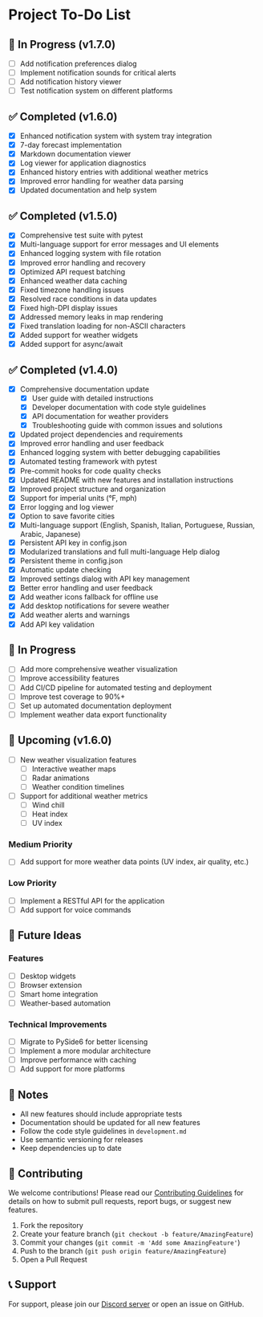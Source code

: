 # Project To-Do List

## 🚧 In Progress (v1.7.0)

- [ ] Add notification preferences dialog
- [ ] Implement notification sounds for critical alerts
- [ ] Add notification history viewer
- [ ] Test notification system on different platforms

## ✅ Completed (v1.6.0)

- [x] Enhanced notification system with system tray integration
- [x] 7-day forecast implementation
- [x] Markdown documentation viewer
- [x] Log viewer for application diagnostics
- [x] Enhanced history entries with additional weather metrics
- [x] Improved error handling for weather data parsing
- [x] Updated documentation and help system

## ✅ Completed (v1.5.0)

- [x] Comprehensive test suite with pytest
- [x] Multi-language support for error messages and UI elements
- [x] Enhanced logging system with file rotation
- [x] Improved error handling and recovery
- [x] Optimized API request batching
- [x] Enhanced weather data caching
- [x] Fixed timezone handling issues
- [x] Resolved race conditions in data updates
- [x] Fixed high-DPI display issues
- [x] Addressed memory leaks in map rendering
- [x] Fixed translation loading for non-ASCII characters
- [x] Added support for weather widgets
- [x] Added support for async/await

## ✅ Completed (v1.4.0)

- [x] Comprehensive documentation update
  - [x] User guide with detailed instructions
  - [x] Developer documentation with code style guidelines
  - [x] API documentation for weather providers
  - [x] Troubleshooting guide with common issues and solutions
- [x] Updated project dependencies and requirements
- [x] Improved error handling and user feedback
- [x] Enhanced logging system with better debugging capabilities
- [x] Automated testing framework with pytest
- [x] Pre-commit hooks for code quality checks
- [x] Updated README with new features and installation instructions
- [x] Improved project structure and organization
- [x] Support for imperial units (°F, mph)
- [x] Error logging and log viewer
- [x] Option to save favorite cities
- [x] Multi-language support (English, Spanish, Italian, Portuguese, Russian, Arabic, Japanese)
- [x] Persistent API key in config.json
- [x] Modularized translations and full multi-language Help dialog
- [x] Persistent theme in config.json
- [x] Automatic update checking
- [x] Improved settings dialog with API key management
- [x] Better error handling and user feedback
- [x] Add weather icons fallback for offline use
- [x] Add desktop notifications for severe weather
- [x] Add weather alerts and warnings
- [x] Add API key validation

## 🔄 In Progress

- [ ] Add more comprehensive weather visualization
- [ ] Improve accessibility features
- [ ] Add CI/CD pipeline for automated testing and deployment
- [ ] Improve test coverage to 90%+
- [ ] Set up automated documentation deployment
- [ ] Implement weather data export functionality

## 📅 Upcoming (v1.6.0)

- [ ] New weather visualization features
  - [ ] Interactive weather maps
  - [ ] Radar animations
  - [ ] Weather condition timelines
- [ ] Support for additional weather metrics
  - [ ] Wind chill
  - [ ] Heat index
  - [ ] UV index

### Medium Priority
- [ ] Add support for more weather data points (UV index, air quality, etc.)

### Low Priority
- [ ] Implement a RESTful API for the application
- [ ] Add support for voice commands

## 🔮 Future Ideas

### Features
- [ ] Desktop widgets
- [ ] Browser extension
- [ ] Smart home integration
- [ ] Weather-based automation

### Technical Improvements
- [ ] Migrate to PySide6 for better licensing
- [ ] Implement a more modular architecture
- [ ] Improve performance with caching
- [ ] Add support for more platforms

## 📝 Notes

- All new features should include appropriate tests
- Documentation should be updated for all new features
- Follow the code style guidelines in `development.md`
- Use semantic versioning for releases
- Keep dependencies up to date

## 🤝 Contributing

We welcome contributions! Please read our [Contributing Guidelines](CONTRIBUTING.md) for details on how to submit pull requests, report bugs, or suggest new features.

1. Fork the repository
2. Create your feature branch (`git checkout -b feature/AmazingFeature`)
3. Commit your changes (`git commit -m 'Add some AmazingFeature'`)
4. Push to the branch (`git push origin feature/AmazingFeature`)
5. Open a Pull Request

## 📞 Support

For support, please join our [Discord server](https://discord.gg/ryqNeuRYjD) or open an issue on GitHub.
